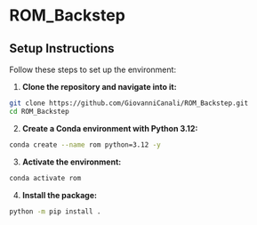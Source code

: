 # ROM_Backstep

## Setup Instructions
Follow these steps to set up the environment:

1. **Clone the repository and navigate into it:**

```bash
git clone https://github.com/GiovanniCanali/ROM_Backstep.git
cd ROM_Backstep
```

2. **Create a Conda environment with Python 3.12:**

```bash
conda create --name rom python=3.12 -y
```

3. **Activate the environment:**

```bash
conda activate rom
```

4. **Install the package:**

```bash
python -m pip install .
```